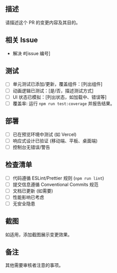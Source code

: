 ## 描述
请描述这个 PR 的变更内容及其目的。

## 相关 Issue
- 解决 #[issue 编号]

## 测试
- [ ] 单元测试已添加/更新，覆盖组件：[列出组件]
- [ ] 动画逻辑已测试：[是/否，描述测试方式]
- [ ] UI 状态已模拟：[列出状态，如加载中、错误等]
- [ ] 覆盖率: 运行 `npm run test:coverage` 并报告结果。

## 部署
- [ ] 已在预览环境中测试 (如 Vercel)
- [ ] 响应式设计已验证 (移动端、平板、桌面端)
- [ ] 控制台无错误/警告

## 检查清单
- [ ] 代码遵循 ESLint/Prettier 规则 (`npm run lint`)
- [ ] 提交信息遵循 Conventional Commits 规范
- [ ] 文档已更新 (如需要)
- [ ] 性能影响已考虑
- [ ] 无安全隐患

## 截图
如适用，添加截图展示变更效果。

## 备注
其他需要审核者注意的事项。 
